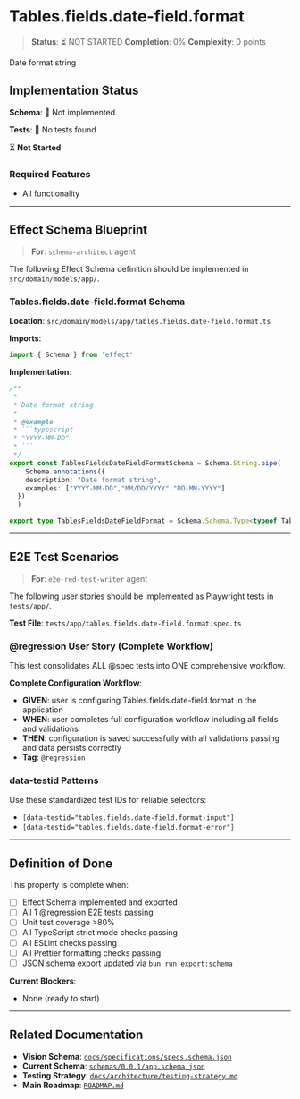 # Tables.fields.date-field.format

> **Status**: ⏳ NOT STARTED
> **Completion**: 0%
> **Complexity**: 0 points

Date format string

## Implementation Status

**Schema**: 🔴 Not implemented

**Tests**: 🔴 No tests found

⏳ **Not Started**

### Required Features

- All functionality

---

## Effect Schema Blueprint

> **For**: `schema-architect` agent

The following Effect Schema definition should be implemented in `src/domain/models/app/`.

### Tables.fields.date-field.format Schema

**Location**: `src/domain/models/app/tables.fields.date-field.format.ts`

**Imports**:

```typescript
import { Schema } from 'effect'
```

**Implementation**:

```typescript
/**
 * 
 * Date format string
 * 
 * @example
 * ```typescript
 * "YYYY-MM-DD"
 * ```
 */
export const TablesFieldsDateFieldFormatSchema = Schema.String.pipe(
    Schema.annotations({
    description: "Date format string",
    examples: ["YYYY-MM-DD","MM/DD/YYYY","DD-MM-YYYY"]
  })
  )

export type TablesFieldsDateFieldFormat = Schema.Schema.Type<typeof TablesFieldsDateFieldFormatSchema>
```

---

## E2E Test Scenarios

> **For**: `e2e-red-test-writer` agent

The following user stories should be implemented as Playwright tests in `tests/app/`.

**Test File**: `tests/app/tables.fields.date-field.format.spec.ts`

### @regression User Story (Complete Workflow)

This test consolidates ALL @spec tests into ONE comprehensive workflow.

**Complete Configuration Workflow**:

- **GIVEN**: user is configuring Tables.fields.date-field.format in the application
- **WHEN**: user completes full configuration workflow including all fields and validations
- **THEN**: configuration is saved successfully with all validations passing and data persists correctly
- **Tag**: `@regression`

### data-testid Patterns

Use these standardized test IDs for reliable selectors:

- `[data-testid="tables.fields.date-field.format-input"]`
- `[data-testid="tables.fields.date-field.format-error"]`

---

## Definition of Done

This property is complete when:

- [ ] Effect Schema implemented and exported
- [ ] All 1 @regression E2E tests passing
- [ ] Unit test coverage >80%
- [ ] All TypeScript strict mode checks passing
- [ ] All ESLint checks passing
- [ ] All Prettier formatting checks passing
- [ ] JSON schema export updated via `bun run export:schema`

**Current Blockers**:

- None (ready to start)

---

## Related Documentation

- **Vision Schema**: [`docs/specifications/specs.schema.json`](../specs.schema.json)
- **Current Schema**: [`schemas/0.0.1/app.schema.json`](../../schemas/0.0.1/app.schema.json)
- **Testing Strategy**: [`docs/architecture/testing-strategy.md`](../../architecture/testing-strategy.md)
- **Main Roadmap**: [`ROADMAP.md`](../../../ROADMAP.md)
